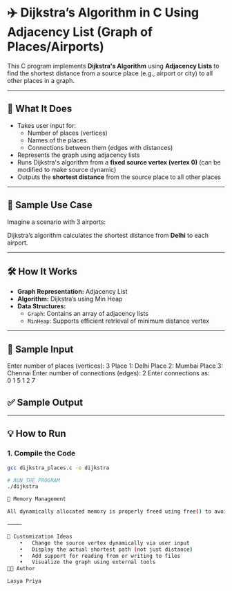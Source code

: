 # ✈️ Dijkstra’s Algorithm in C Using Adjacency List (Graph of Places/Airports)

This C program implements **Dijkstra's Algorithm** using **Adjacency Lists** to find the shortest distance from a source place (e.g., airport or city) to all other places in a graph.

---

## 🧠 What It Does

- Takes user input for:
  - Number of places (vertices)
  - Names of the places
  - Connections between them (edges with distances)
- Represents the graph using adjacency lists
- Runs Dijkstra's algorithm from a **fixed source vertex (vertex 0)** (can be modified to make source dynamic)
- Outputs the **shortest distance** from the source place to all other places

---

## 📌 Sample Use Case

Imagine a scenario with 3 airports:

Dijkstra’s algorithm calculates the shortest distance from **Delhi** to each airport.

---

## 🛠️ How It Works

- **Graph Representation:** Adjacency List
- **Algorithm:** Dijkstra’s using Min Heap
- **Data Structures:**
  - `Graph`: Contains an array of adjacency lists
  - `MinHeap`: Supports efficient retrieval of minimum distance vertex

---

## 🧪 Sample Input

Enter number of places (vertices): 3
Place 1: Delhi
Place 2: Mumbai
Place 3: Chennai
Enter number of connections (edges): 2
Enter connections as:   
0 1 5
1 2 7

## ✅ Sample Output



---

## 💡 How to Run

### 1. Compile the Code

```bash
gcc dijkstra_places.c -o dijkstra

# RUN THE PROGRAM
./dijkstra

🧼 Memory Management

All dynamically allocated memory is properly freed using free() to avoid memory leaks.

⸻

🔧 Customization Ideas
	•	Change the source vertex dynamically via user input
	•	Display the actual shortest path (not just distance)
	•	Add support for reading from or writing to files
	•	Visualize the graph using external tools
👨‍💻 Author

Lasya Priya




